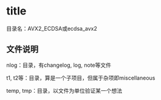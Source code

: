 # title
目录名：AVX2_ECDSA或ecdsa_avx2

## 文件说明
nlog：目录，有changelog, log, note等文件

t1, t2等：目录，算是一个子项目，但属于杂项即miscellaneous

temp, tmp：目录，以文件为单位验证某一个想法
